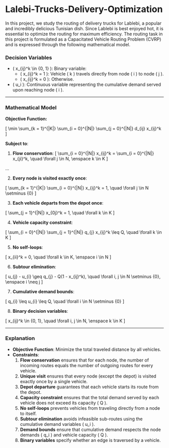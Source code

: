 # Lalebi-Trucks-Delivery-Optimization

In this project, we study the routing of delivery trucks for Lablebi, a popular and incredibly delicious Tunisian dish. Since Lablebi is best enjoyed hot, it is essential to optimize the routing for maximum efficiency. The routing task in this project is formulated as a Capacitated Vehicle Routing Problem (CVRP) and is expressed through the following mathematical model.

### Decision Variables

- \( x_{ij}^k \in \{0, 1\} \): Binary variable:
  - \( x_{ij}^k = 1 \): Vehicle \( k \) travels directly from node \( i \) to node \( j \).
  - \( x_{ij}^k = 0 \): Otherwise.
- \( u_i \): Continuous variable representing the cumulative demand served upon reaching node \( i \).

---

<script type="text/javascript" async
    src="https://cdnjs.cloudflare.com/ajax/libs/mathjax/2.7.7/MathJax.js?config=TeX-MML-AM_CHTML">
</script>

### Mathematical Model

**Objective Function:**

\[
\min \sum_{k = 1}^{|K|} \sum_{i = 0}^{|N|} \sum_{j = 0}^{|N|} d_{ij} x_{ij}^k
\]

**Subject to**:

1. **Flow conservation**:
\[
\sum_{i = 0}^{|N|} x_{ij}^k = \sum_{i = 0}^{|N|} x_{ji}^k, \quad \forall j \in N, \enspace k \in K
\]

...


2. **Every node is visited exactly once**:

\[
\sum_{k = 1}^{|K|} \sum_{i = 0}^{|N|} x_{ij}^k = 1, \quad \forall j \in N \setminus \{0\}
\]

3. **Each vehicle departs from the depot once**:

\[
\sum_{j = 1}^{|N|} x_{0j}^k = 1, \quad \forall k \in K
\]

4. **Vehicle capacity constraint**:

\[
\sum_{i = 0}^{|N|} \sum_{j = 1}^{|N|} q_{j} x_{ij}^k \leq Q, \quad \forall k \in K
\]

5. **No self-loops**:

\[
x_{ii}^k = 0, \quad \forall k \in K, \enspace i \in N
\]

6. **Subtour elimination**:

\[
u_{j} - u_{i} \geq q_{j} - Q(1 - x_{ij}^k), \quad \forall i, j \in N \setminus \{0\}, \enspace i \neq j
\]

7. **Cumulative demand bounds**:

\[
q_{i} \leq u_{i} \leq Q, \quad \forall i \in N \setminus \{0\}
\]

8. **Binary decision variables**:

\[
x_{ij}^k \in \{0, 1\}, \quad \forall i, j \in N, \enspace k \in K
\]

---

### Explanation

- **Objective Function**: Minimize the total traveled distance by all vehicles.
- **Constraints**:
  1. **Flow conservation** ensures that for each node, the number of incoming routes equals the number of outgoing routes for every vehicle.
  2. **Unique visit** ensures that every node (except the depot) is visited exactly once by a single vehicle.
  3. **Depot departure** guarantees that each vehicle starts its route from the depot.
  4. **Capacity constraint** ensures that the total demand served by each vehicle does not exceed its capacity \( Q \).
  5. **No self-loops** prevents vehicles from traveling directly from a node to itself.
  6. **Subtour elimination** avoids infeasible sub-routes using the cumulative demand variables \( u_i \).
  7. **Demand bounds** ensure that cumulative demand respects the node demands \( q_i \) and vehicle capacity \( Q \).
  8. **Binary variables** specify whether an edge is traversed by a vehicle.
